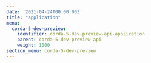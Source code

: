 ```yaml
---
date: '2021-04-24T00:00:00Z'
title: "application"
menu:
  corda-5-dev-preview:
    identifier: corda-5-dev-preview-api-application
    parent: corda-5-dev-preview-api
    weight: 1000
section_menu: corda-5-dev-preview
---
```

